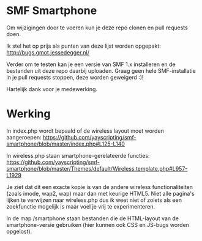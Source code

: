 SMF Smartphone
==============
Om wijzigingen door te voeren kun je deze repo clonen en pull requests doen.

Ik stel het op prijs als punten van deze lijst worden opgepakt: http://bugs.gmot.jessedegger.nl/

Verder om te testen kan je een versie van SMF 1.x installeren en de bestanden uit deze repo daarbij uploaden. Graag geen hele SMF-installatie in je pull requests stoppen, deze worden geweigerd :)!

Hartelijk dank voor je medewerking.


Werking
==============
In index.php wordt bepaald of de wireless layout moet worden aangeroepen: https://github.com/yayscripting/smf-smartphone/blob/master/index.php#L125-L140

In wireless.php staan smartphone-gerelateerde functies:
https://github.com/yayscripting/smf-smartphone/blob/master/Themes/default/Wireless.template.php#L957-L1929

Je ziet dat dit een exacte kopie is van de andere wireless functionaliteiten (zoals imode, wap2, wap) maar dan met keurige HTML5. Niet alle pagina's lijken te verwijzen naar wireless.php dus ik weet niet of zoiets als een zoekfunctie mogelijk is maar voel je vrij te experimenteren.

In de map /smartphone staan bestanden die de HTML-layout van de smartphone-versie gebruiken (hier kunnen ook CSS en JS-bugs worden opgelost).
